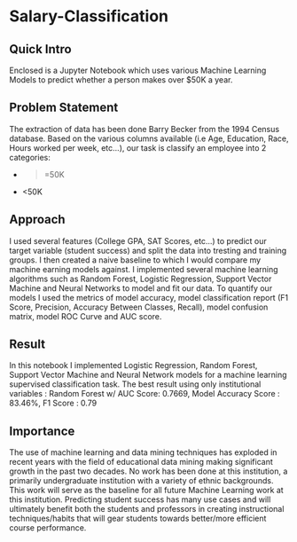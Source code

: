 # Salary-Classification

## Quick Intro
Enclosed is a Jupyter Notebook which uses various Machine Learning Models to predict whether a person makes over $50K a year.

## Problem Statement
The extraction of data has been done Barry Becker from the 1994 Census database.
Based on the various columns available (i.e Age, Education, Race, Hours worked per week, etc...), our task is classify an employee into 2 categories: 
* >=50K 
* <50K 

## Approach
I used several features (College GPA, SAT Scores, etc...) to predict our target variable (student success) and split the data into tresting and training groups. I then created a naive baseline to which I would compare my machine earning models against. I implemented several machine learning algorithms such as Random Forest, Logistic Regression, Support Vector Machine and Neural Networks to model and fit our data. To quantify our models I used the metrics of model accuracy, model classification report (F1 Score, Precision, Accuracy Between Classes, Recall), model confusion matrix, model ROC Curve and AUC score.

## Result
In this notebook I implemented Logistic Regression, Random Forest, Support Vector Machine and Neural Network models for a machine learning supervised classification task. The best result using only institutional variables : Random Forest w/ AUC Score: 0.7669, Model Accuracy Score : 83.46%, F1 Score : 0.79

## Importance
The use of machine learning and data mining techniques has exploded in recent years with the field of educational data mining making significant growth in the past two decades. No work has been done at this institution, a primarily undergraduate institution with a variety of ethnic backgrounds. This work will serve as the baseline for all future Machine Learning work at this institution. Predicting student success has many use cases and will ultimately benefit both the students and professors in creating instructional techniques/habits that will gear students towards better/more efficient course performance.


